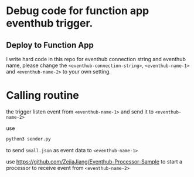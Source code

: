 # Debug code for function app eventhub trigger.

## Deploy to Function App
I write hard code in this repo for eventhub connection string and eventhub name, please change the `<eventhub-connection-string>`, `<eventhub-name-1>` and `<eventhub-name-2>` to your own setting.

# Calling routine

the trigger listen event from `<eventhub-name-1>` and send it to `<eventhub-name-2>`

use 
```bash
python3 sender.py
```

to send `small.json` as event data to `<eventhub-name-1>`

use https://github.com/ZejiaJiang/Eventhub-Processor-Sample to start a processor to receive event from `<eventhub-name-2>`